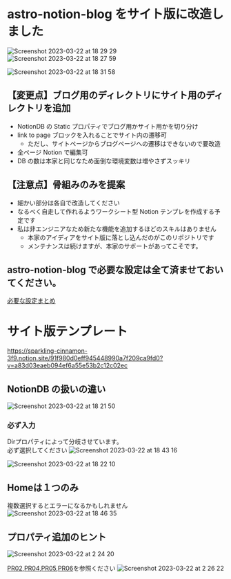 # astro-notion-blog をサイト版に改造しました
![Screenshot 2023-03-22 at 18 29 29](https://user-images.githubusercontent.com/24947347/226860304-edacc25b-792e-4a17-aeb9-25aca18a8c84.png)
![Screenshot 2023-03-22 at 18 27 59](https://user-images.githubusercontent.com/24947347/226860340-a095de06-a8ae-4942-9b5b-b1e1687903e5.png)

![Screenshot 2023-03-22 at 18 31 58](https://user-images.githubusercontent.com/24947347/226861081-9e43598b-01df-43e8-9ec9-d143e8504ea5.png)

## 【変更点】ブログ用のディレクトリにサイト用のディレクトリを追加

- NotionDB の Static プロパティでブログ用かサイト用かを切り分け
- link to page ブロックを入れることでサイト内の遷移可
  - ただし、サイトページからブログページへの遷移はできないので要改造
- 全ページ Notion で編集可
- DB の数は本家と同じなため面倒な環境変数は増やさずスッキリ

## 【注意点】骨組みのみを提案

- 細かい部分は各自で改造してください
- なるべく自走して作れるようワークシート型 Notion テンプレを作成する予定です
- 私は非エンジニアなため新たな機能を追加するほどのスキルはありません
  - 本家のアイディアをサイト版に落とし込んだのがこのリポジトリです
  - メンテナンスは続けますが、本家のサポートがあってこそです。

## astro-notion-blog で必要な設定は全て済ませておいてください。

[必要な設定まとめ](https://sparkling-cinnamon-3f9.notion.site/_-10c175455b7b49a48f323d399f02abde)

# サイト版テンプレート

https://sparkling-cinnamon-3f9.notion.site/91f980d0eff945448990a7f209ca9fd0?v=a83d03eaeb094ef6a55e53b2c12c02ec

## NotionDB の扱いの違い
![Screenshot 2023-03-22 at 18 21 50](https://user-images.githubusercontent.com/24947347/226858733-291651e7-5281-495d-9b2d-bd609887ae09.png)

### 必ず入力

Dirプロパティによって分岐させています。  
必ず選択してください
![Screenshot 2023-03-22 at 18 43 16](https://user-images.githubusercontent.com/24947347/226864166-65d2996e-2ebd-4a31-9c79-53d6c2bf72b9.png)


![Screenshot 2023-03-22 at 18 22 10](https://user-images.githubusercontent.com/24947347/226858772-ba0b17ea-0f01-4d14-90ce-b90e9e5bc63f.png)

## Homeは１つのみ

複数選択するとエラーになるかもしれません
![Screenshot 2023-03-22 at 18 46 35](https://user-images.githubusercontent.com/24947347/226864895-cf52b780-11f9-45c7-9321-aaf34db9fe32.png)

## プロパティ追加のヒント

![Screenshot 2023-03-22 at 2 24 20](https://user-images.githubusercontent.com/24947347/226691817-5052b258-d26d-4864-8f3f-443ac3b72ecd.png)

[PR02](https://github.com/herohoro/MakaiZoo_astro-notion-site/pull/2),[PR04](https://github.com/herohoro/MakaiZoo_astro-notion-site/pull/4),[PR05](https://github.com/herohoro/MakaiZoo_astro-notion-site/pull/5),[PR06](https://github.com/herohoro/MakaiZoo_astro-notion-site/pull/26)を参照ください
![Screenshot 2023-03-22 at 2 26 22](https://user-images.githubusercontent.com/24947347/226692275-e704ac75-7b55-4758-9d83-a2c83087fc75.png)
